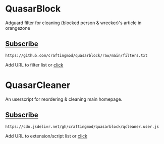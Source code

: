 # QuasarBlock
Adguard filter for cleaning (blocked person &amp; wrecker)'s article in orangezone

## [Subscribe](https://subscribe.adblockplus.org/?location=https://github.com/craftingmod/quasarblock/raw/main/filters.txt&title=QuasarBlock)

```
https://github.com/craftingmod/quasarblock/raw/main/filters.txt
```

Add URL to filter list or [click](https://subscribe.adblockplus.org/?location=https://github.com/craftingmod/quasarblock/raw/main/filters.txt&title=QuasarBlock)


# QuasarCleaner
An userscript for reordering & cleaning main homepage.

## [Subscribe](https://cdn.jsdelivr.net/gh/craftingmod/quasarblock/qcleaner.user.js)

```
https://cdn.jsdelivr.net/gh/craftingmod/quasarblock/qcleaner.user.js
```

Add URL to extension/script list or [click](https://cdn.jsdelivr.net/gh/craftingmod/quasarblock/qcleaner.user.js)
